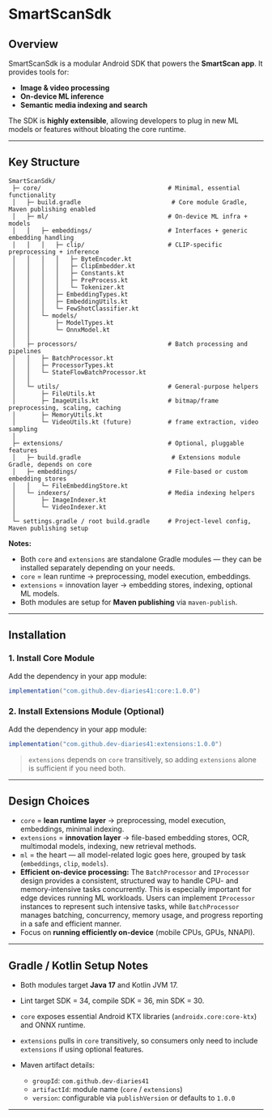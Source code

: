 # **SmartScanSdk**

## **Overview**

SmartScanSdk is a modular Android SDK that powers the **SmartScan app**. It provides tools for:

* **Image & video processing**
* **On-device ML inference**
* **Semantic media indexing and search**

The SDK is **highly extensible**, allowing developers to plug in new ML models or features without bloating the core runtime.

---

## **Key Structure**

```
SmartScanSdk/
 ├─ core/                                   # Minimal, essential functionality
 │   ├─ build.gradle                         # Core module Gradle, Maven publishing enabled
 │   ├─ ml/                                 # On-device ML infra + models
 │   │   ├─ embeddings/                     # Interfaces + generic embedding handling
 │   │   │   ├─ clip/                       # CLIP-specific preprocessing + inference
 │   │   │   │   ├─ ByteEncoder.kt
 │   │   │   │   ├─ ClipEmbedder.kt
 │   │   │   │   ├─ Constants.kt
 │   │   │   │   ├─ PreProcess.kt
 │   │   │   │   └─ Tokenizer.kt
 │   │   │   ├─ EmbeddingTypes.kt
 │   │   │   ├─ EmbeddingUtils.kt
 │   │   │   └─ FewShotClassifier.kt
 │   │   └─ models/
 │   │       ├─ ModelTypes.kt
 │   │       └─ OnnxModel.kt
 │   │
 │   ├─ processors/                         # Batch processing and pipelines
 │   │   ├─ BatchProcessor.kt
 │   │   ├─ ProcessorTypes.kt
 │   │   └─ StateFlowBatchProcessor.kt
 │   │
 │   └─ utils/                              # General-purpose helpers
 │       ├─ FileUtils.kt
 │       ├─ ImageUtils.kt                   # bitmap/frame preprocessing, scaling, caching
 │       ├─ MemoryUtils.kt
 │       └─ VideoUtils.kt (future)          # frame extraction, video sampling
 │
 ├─ extensions/                             # Optional, pluggable features
 │   ├─ build.gradle                         # Extensions module Gradle, depends on core
 │   ├─ embeddings/                         # File-based or custom embedding stores
 │   │   └─ FileEmbeddingStore.kt
 │   └─ indexers/                           # Media indexing helpers
 │       ├─ ImageIndexer.kt
 │       └─ VideoIndexer.kt
 │
 └─ settings.gradle / root build.gradle     # Project-level config, Maven publishing setup
```

**Notes:**

* Both `core` and `extensions` are standalone Gradle modules — they can be installed separately depending on your needs.
* `core` = lean runtime → preprocessing, model execution, embeddings.
* `extensions` = innovation layer → embedding stores, indexing, optional ML models.
* Both modules are setup for **Maven publishing** via `maven-publish`.

---

## **Installation**

### **1. Install Core Module**

Add the dependency in your app module:

```gradle
implementation("com.github.dev-diaries41:core:1.0.0")
```

### **2. Install Extensions Module (Optional)**

Add the dependency in your app module:

```gradle
implementation("com.github.dev-diaries41:extensions:1.0.0")
```

> `extensions` depends on `core` transitively, so adding `extensions` alone is sufficient if you need both.

---

## **Design Choices**

* `core` = **lean runtime layer** → preprocessing, model execution, embeddings, minimal indexing.
* `extensions` = **innovation layer** → file-based embedding stores, OCR, multimodal models, indexing, new retrieval methods.
* `ml` = the heart — all model-related logic goes here, grouped by task (`embeddings`, `clip`, `models`).
* **Efficient on-device processing:** The `BatchProcessor` and `IProcessor` design provides a consistent, structured way to handle CPU- and memory-intensive tasks concurrently. This is especially important for edge devices running ML workloads. Users can implement `IProcessor` instances to represent such intensive tasks, while `BatchProcessor` manages batching, concurrency, memory usage, and progress reporting in a safe and efficient manner.
* Focus on **running efficiently on-device** (mobile CPUs, GPUs, NNAPI).

---

## **Gradle / Kotlin Setup Notes**

* Both modules target **Java 17** and Kotlin JVM 17.
* Lint target SDK = 34, compile SDK = 36, min SDK = 30.
* `core` exposes essential Android KTX libraries (`androidx.core:core-ktx`) and ONNX runtime.
* `extensions` pulls in `core` transitively, so consumers only need to include `extensions` if using optional features.
* Maven artifact details:

    * `groupId`: `com.github.dev-diaries41`
    * `artifactId`: module name (`core` / `extensions`)
    * `version`: configurable via `publishVersion` or defaults to `1.0.0`

---